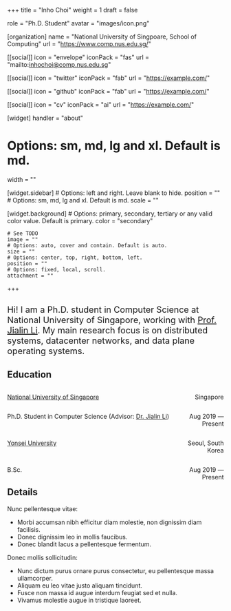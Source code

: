 +++
title = "Inho Choi"
weight = 1
draft = false

role = "Ph.D. Student" 
avatar = "images/icon.png"

[organization]
  name = "National University of Singpoare, School of Computing"
  url = "https://www.comp.nus.edu.sg/"

[[social]]
  icon = "envelope"
  iconPack = "fas"
  url = "mailto:inhochoi@comp.nus.edu.sg"

[[social]]
  icon = "twitter"
  iconPack = "fab"
  url = "https://example.com/"

[[social]]
  icon = "github"
  iconPack = "fab"
  url = "https://example.com/"

[[social]]
  icon = "cv"
  iconPack = "ai"
  url = "https://example.com/"

[widget]
  handler = "about"
    
  # Options: sm, md, lg and xl. Default is md.
  width = ""

  [widget.sidebar]
    # Options: left and right. Leave blank to hide.
    position = ""
    # Options: sm, md, lg and xl. Default is md.
    scale = ""
    
  [widget.background]
    # Options: primary, secondary, tertiary or any valid color value. Default is primary.
    color = "secondary"
    
    # See TODO
    image = ""
    # Options: auto, cover and contain. Default is auto.
    size = ""
    # Options: center, top, right, bottom, left.
    position = ""
    # Options: fixed, local, scroll.
    attachment = ""
+++
## 
<p style="font-size:20px">
Hi! I am a Ph.D. student in Computer Science at National University of Singapore, 
working with <a href="https://www.comp.nus.edu.sg/~lijl/" >Prof. Jialin Li</a>.
My main research focus is on distributed systems, datacenter networks, and data plane 
operating systems. 
</p> 

## Education
<div id="header">
    <p style="float: left; width: 80%; text-align: left;">
      <a href="https://www.comp.nus.edu.sg/~lijl/" class="font-bold">National University of Singapore</a>
    </p>
    <p style="float: left; width: 20%; text-align: right;">
      Singapore
    </p>
    <p style="float: left; width: 80%; text-align: left;">
      Ph.D. Student in Computer Science 
      (Advisor: <a href="https://www.comp.nus.edu.sg/~lijl/" >Dr. Jialin Li</a>)
    </p>
    <p style="float: left; width: 20%; text-align: right;">
      Aug 2019 — Present
    </p>
</div>
<br><br><br>
<div id="header">
    <p style="float: left; width: 80%; text-align: left;">
      <a href="https://www.comp.nus.edu.sg/~lijl/" class="font-bold">Yonsei University</a>
    </p>
    <p style="float: left; width: 20%; text-align: right;">
      Seoul, South Korea
    </p>
    <p style="float: left; width: 80%; text-align: left;">
      B.Sc. 
    </p>
    <p style="float: left; width: 20%; text-align: right;">
      Aug 2019 — Present
    </p>
</div>
<br>

## Details  

Nunc pellentesque vitae:
- Morbi accumsan nibh efficitur diam molestie, non dignissim diam facilisis.
- Donec dignissim leo in mollis faucibus.
- Donec blandit lacus a pellentesque fermentum.

Donec mollis sollicitudin:
- Nunc dictum purus ornare purus consectetur, eu pellentesque massa ullamcorper.
- Aliquam eu leo vitae justo aliquam tincidunt.
- Fusce non massa id augue interdum feugiat sed et nulla.
- Vivamus molestie augue in tristique laoreet.